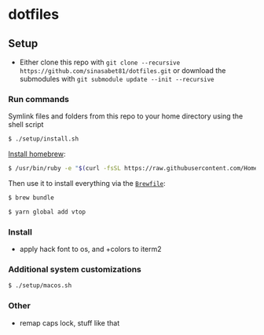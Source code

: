 # dotfiles

## Setup

- Either clone this repo with `git clone --recursive https://github.com/sinasabet81/dotfiles.git` or download the submodules
  with `git submodule update --init --recursive`

### Run commands

Symlink files and folders from this repo to your home directory using the shell script

```bash
$ ./setup/install.sh
```

[Install homebrew](https://brew.sh/):

```bash
$ /usr/bin/ruby -e "$(curl -fsSL https://raw.githubusercontent.com/Homebrew/install/master/install)"
```

Then use it to install everything via the [`Brewfile`](https://github.com/Homebrew/homebrew-bundle):

```bash
$ brew bundle
```

```bash
$ yarn global add vtop
```

### Install

- apply hack font to os, and +colors to iterm2

### Additional system customizations

```bash
$ ./setup/macos.sh
```

### Other

- remap caps lock, stuff like that
